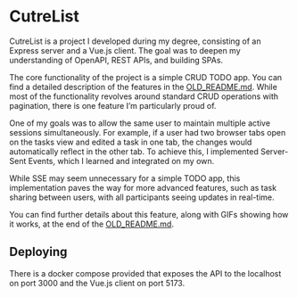 # CutreList

CutreList is a project I developed during my degree, consisting of an Express server and a Vue.js client. The goal was to deepen my understanding of OpenAPI, REST APIs, and building SPAs.

The core functionality of the project is a simple CRUD TODO app. You can find a detailed description of the features in the [OLD_README.md](https://github.com/MrNemo64/cutre-list/blob/main/OLD_README.md). While most of the functionality revolves around standard CRUD operations with pagination, there is one feature I’m particularly proud of.

One of my goals was to allow the same user to maintain multiple active sessions simultaneously. For example, if a user had two browser tabs open on the tasks view and edited a task in one tab, the changes would automatically reflect in the other tab. To achieve this, I implemented Server-Sent Events, which I learned and integrated on my own.

While SSE may seem unnecessary for a simple TODO app, this implementation paves the way for more advanced features, such as task sharing between users, with all participants seeing updates in real-time.

You can find further details about this feature, along with GIFs showing how it works, at the end of the [OLD_README.md](https://github.com/MrNemo64/cutre-list/blob/main/OLD_README.md#SSE).

## Deploying

There is a docker compose provided that exposes the API to the localhost on port 3000 and the Vue.js client on port 5173.
